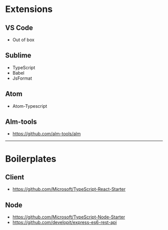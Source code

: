 
# Extensions #

## VS Code ##
- Out of box

## Sublime ##
- TypeScript
- Babel
- JsFormat

## Atom ##
- Atom-Typescript

## Alm-tools ##
- https://github.com/alm-tools/alm

- - - -

# Boilerplates #

## Client ##
- https://github.com/Microsoft/TypeScript-React-Starter

## Node ##
- https://github.com/Microsoft/TypeScript-Node-Starter
- https://github.com/developit/express-es6-rest-api
